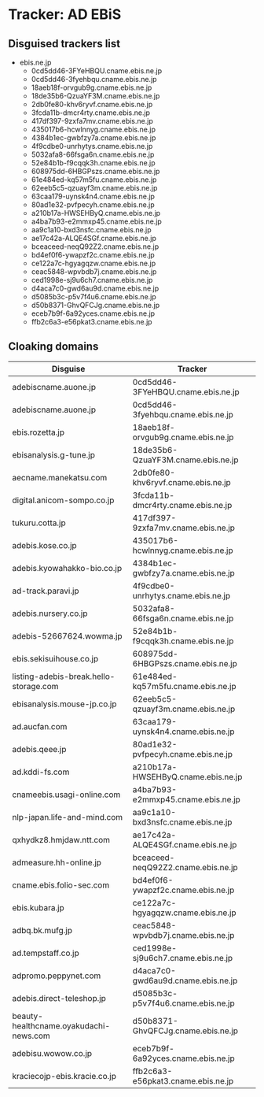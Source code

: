 # Tracker: AD EBiS

## Disguised trackers list

* ebis.ne.jp
    * 0cd5dd46-3FYeHBQU.cname.ebis.ne.jp
    * 0cd5dd46-3fyehbqu.cname.ebis.ne.jp
    * 18aeb18f-orvgub9g.cname.ebis.ne.jp
    * 18de35b6-QzuaYF3M.cname.ebis.ne.jp
    * 2db0fe80-khv6ryvf.cname.ebis.ne.jp
    * 3fcda11b-dmcr4rty.cname.ebis.ne.jp
    * 417df397-9zxfa7mv.cname.ebis.ne.jp
    * 435017b6-hcwlnnyg.cname.ebis.ne.jp
    * 4384b1ec-gwbfzy7a.cname.ebis.ne.jp
    * 4f9cdbe0-unrhytys.cname.ebis.ne.jp
    * 5032afa8-66fsga6n.cname.ebis.ne.jp
    * 52e84b1b-f9cqqk3h.cname.ebis.ne.jp
    * 608975dd-6HBGPszs.cname.ebis.ne.jp
    * 61e484ed-kq57m5fu.cname.ebis.ne.jp
    * 62eeb5c5-qzuayf3m.cname.ebis.ne.jp
    * 63caa179-uynsk4n4.cname.ebis.ne.jp
    * 80ad1e32-pvfpecyh.cname.ebis.ne.jp
    * a210b17a-HWSEHByQ.cname.ebis.ne.jp
    * a4ba7b93-e2mmxp45.cname.ebis.ne.jp
    * aa9c1a10-bxd3nsfc.cname.ebis.ne.jp
    * ae17c42a-ALQE4SGf.cname.ebis.ne.jp
    * bceaceed-neqQ92Z2.cname.ebis.ne.jp
    * bd4ef0f6-ywapzf2c.cname.ebis.ne.jp
    * ce122a7c-hgyagqzw.cname.ebis.ne.jp
    * ceac5848-wpvbdb7j.cname.ebis.ne.jp
    * ced1998e-sj9u6ch7.cname.ebis.ne.jp
    * d4aca7c0-gwd6au9d.cname.ebis.ne.jp
    * d5085b3c-p5v7f4u6.cname.ebis.ne.jp
    * d50b8371-GhvQFCJg.cname.ebis.ne.jp
    * eceb7b9f-6a92yces.cname.ebis.ne.jp
    * ffb2c6a3-e56pkat3.cname.ebis.ne.jp

## Cloaking domains

| Disguise | Tracker |
| ---- | ---- |
| adebiscname.auone.jp | 0cd5dd46-3FYeHBQU.cname.ebis.ne.jp |
| adebiscname.auone.jp | 0cd5dd46-3fyehbqu.cname.ebis.ne.jp |
| ebis.rozetta.jp | 18aeb18f-orvgub9g.cname.ebis.ne.jp |
| ebisanalysis.g-tune.jp | 18de35b6-QzuaYF3M.cname.ebis.ne.jp |
| aecname.manekatsu.com | 2db0fe80-khv6ryvf.cname.ebis.ne.jp |
| digital.anicom-sompo.co.jp | 3fcda11b-dmcr4rty.cname.ebis.ne.jp |
| tukuru.cotta.jp | 417df397-9zxfa7mv.cname.ebis.ne.jp |
| adebis.kose.co.jp | 435017b6-hcwlnnyg.cname.ebis.ne.jp |
| adebis.kyowahakko-bio.co.jp | 4384b1ec-gwbfzy7a.cname.ebis.ne.jp |
| ad-track.paravi.jp | 4f9cdbe0-unrhytys.cname.ebis.ne.jp |
| adebis.nursery.co.jp | 5032afa8-66fsga6n.cname.ebis.ne.jp |
| adebis-52667624.wowma.jp | 52e84b1b-f9cqqk3h.cname.ebis.ne.jp |
| ebis.sekisuihouse.co.jp | 608975dd-6HBGPszs.cname.ebis.ne.jp |
| listing-adebis-break.hello-storage.com | 61e484ed-kq57m5fu.cname.ebis.ne.jp |
| ebisanalysis.mouse-jp.co.jp | 62eeb5c5-qzuayf3m.cname.ebis.ne.jp |
| ad.aucfan.com | 63caa179-uynsk4n4.cname.ebis.ne.jp |
| adebis.qeee.jp | 80ad1e32-pvfpecyh.cname.ebis.ne.jp |
| ad.kddi-fs.com | a210b17a-HWSEHByQ.cname.ebis.ne.jp |
| cnameebis.usagi-online.com | a4ba7b93-e2mmxp45.cname.ebis.ne.jp |
| nlp-japan.life-and-mind.com | aa9c1a10-bxd3nsfc.cname.ebis.ne.jp |
| qxhydkz8.hmjdaw.ntt.com | ae17c42a-ALQE4SGf.cname.ebis.ne.jp |
| admeasure.hh-online.jp | bceaceed-neqQ92Z2.cname.ebis.ne.jp |
| cname.ebis.folio-sec.com | bd4ef0f6-ywapzf2c.cname.ebis.ne.jp |
| ebis.kubara.jp | ce122a7c-hgyagqzw.cname.ebis.ne.jp |
| adbq.bk.mufg.jp | ceac5848-wpvbdb7j.cname.ebis.ne.jp |
| ad.tempstaff.co.jp | ced1998e-sj9u6ch7.cname.ebis.ne.jp |
| adpromo.peppynet.com | d4aca7c0-gwd6au9d.cname.ebis.ne.jp |
| adebis.direct-teleshop.jp | d5085b3c-p5v7f4u6.cname.ebis.ne.jp |
| beauty-healthcname.oyakudachi-news.com | d50b8371-GhvQFCJg.cname.ebis.ne.jp |
| adebisu.wowow.co.jp | eceb7b9f-6a92yces.cname.ebis.ne.jp |
| kraciecojp-ebis.kracie.co.jp | ffb2c6a3-e56pkat3.cname.ebis.ne.jp |
